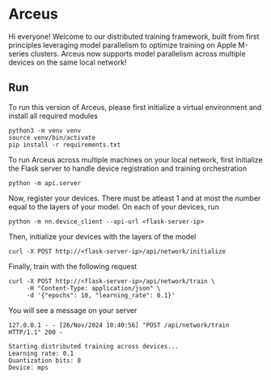 # Arceus

Hi everyone! Welcome to our distributed training framework, built from first principles leveraging model parallelism to optimize training on Apple M-series clusters. Arceus now supports model parallelism across multiple devices on the same local network!

## Run
To run this version of Arceus, please first initialize a virtual environment and install all required modules
```shell
python3 -m venv venv
source venv/bin/activate
pip install -r requirements.txt
```

To run Arceus across multiple machines on your local network, first initialize the Flask server to handle device registration and training orchestration
```shell
python -m api.server
```

Now, register your devices. There must be atleast 1 and at most the number equal to the layers of your model.
On each of your devices, run
```shell
python -m nn.device_client --api-url <flask-server-ip>
```

Then, initialize your devices with the layers of the model
```shell
curl -X POST http://<flask-server-ip>/api/network/initialize
```

Finally, train with the following request
```shell
curl -X POST http://<flask-server-ip>/api/network/train \
     -H "Content-Type: application/json" \
     -d '{"epochs": 10, "learning_rate": 0.1}'
```

You will see a message on your server
```
127.0.0.1 - - [26/Nov/2024 10:40:56] "POST /api/network/train HTTP/1.1" 200 -

Starting distributed training across devices...
Learning rate: 0.1
Quantization bits: 8
Device: mps
```
